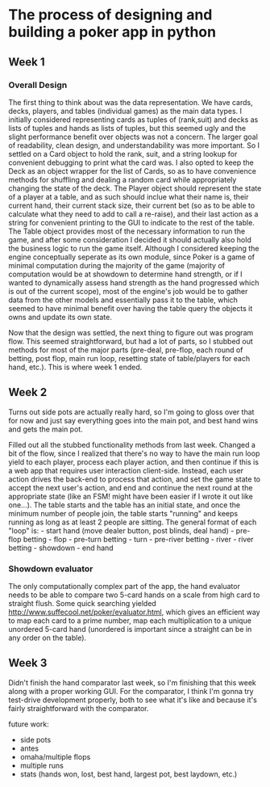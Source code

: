# The process of designing and building a poker app in python

## Week 1
### Overall Design
The first thing to think about was the data representation. We have cards, decks, players, and tables (individual games) as the main data types. I initially considered representing cards as tuples of (rank,suit) and decks as lists of tuples and hands as lists of tuples, but this seemed ugly and the slight performance benefit over objects was not a concern. The larger goal of readability, clean design, and understandability was more important. So I settled on a Card object to hold the rank, suit, and a string lookup for convenient debugging to print what the card was. I also opted to keep the Deck as an object wrapper for the list of Cards, so as to have convenience methods for shuffling and dealing a random card while appropriately changing the state of the deck. The Player object should represent the state of a player at a table, and as such should inclue what their name is, their current hand, their current stack size, their current bet (so as to be able to calculate what they need to add to call a re-raise), and their last action as a string for convenient printing to the GUI to indicate to the rest of the table. The Table object provides most of the necessary information to run the game, and after some consideration I decided it should actually also hold the business logic to run the game itself. Although I considered keeping the engine conceptually seperate as its own module, since Poker is a game of minimal computation during the majority of the game (majority of computation would be at showdown to determine hand strength, or if I wanted to dynamically assess hand strength as the hand progressed which is out of the current scope), most of the engine's job would be to gather data from the other models and essentially pass it to the table, which seemed to have minimal benefit over having the table query the objects it owns and update its own state. 

Now that the design was settled, the next thing to figure out was program flow. This seemed straightforward, but had a lot of parts, so I stubbed out methods for most of the major parts (pre-deal, pre-flop, each round of betting, post flop, main run loop, resetting state of table/players for each hand, etc.). This is where week 1 ended.

## Week 2

Turns out side pots are actually really hard, so I'm going to gloss over that for now and just say everything goes into the main pot, and best hand wins and gets the main pot.

Filled out all the stubbed functionality methods from last week. Changed a bit of the flow, since I realized that there's no way to have the main run loop yield to each player, process each player action, and then continue if this is a web app that requires user interaction client-side. Instead, each user action drives the back-end to process that action, and set the game state to accept the next user's action, and end and continue the next round at the appropriate state (like an FSM! might have been easier if I wrote it out like one...). The table starts and the table has an initial state, and once the minimum number of people join, the table starts "running" and keeps running as long as at least 2 people are sitting. The general format of each "loop" is:
	- start hand (move dealer button, post blinds, deal hand)
	- pre-flop betting
	- flop
	- pre-turn betting
	- turn
	- pre-river betting
	- river
	- river betting
	- showdown
	- end hand

### Showdown evaluator
The only computationally complex part of the app, the hand evaluator needs to be able to compare two 5-card hands on a scale from high card to straight flush. Some quick searching yielded http://www.suffecool.net/poker/evaluator.html, which gives an efficient way to map each card to a prime number, map each multiplication to a unique unordered 5-card hand (unordered is important since a straight can be in any order on the table).

## Week 3

Didn't finish the hand comparator last week, so I'm finishing that this week along with a proper working GUI. For the comparator, I think I'm gonna try test-drive development properly, both to see what it's like and because it's fairly straightforward with the comparator.



future work:
- side pots
- antes
- omaha/multiple flops
- multiple runs
- stats (hands won, lost, best hand, largest pot, best laydown, etc.)